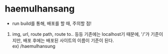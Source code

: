 # haemulhansang
 
* run build를 통해, 배포를 할 때, 주의할 점!<br>
1) img, url, route path, route to.. 등등 기존에는 localhost기 때문에, '/'가 기준이지만, 배포 후에는 배포된 사이트의 이름이 기준이 된다.<br> ex) /haemulhansung
